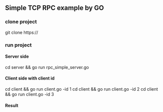 ## Simple TCP RPC example by GO

### clone project 

git clone https://

### run project

#### Server side
cd server && go run rpc_simple_server.go

#### Client side with client id
cd client && go run client.go -id 1
cd client && go run client.go -id 2
cd client && go run client.go -id 3

#### Result

```bash
```
